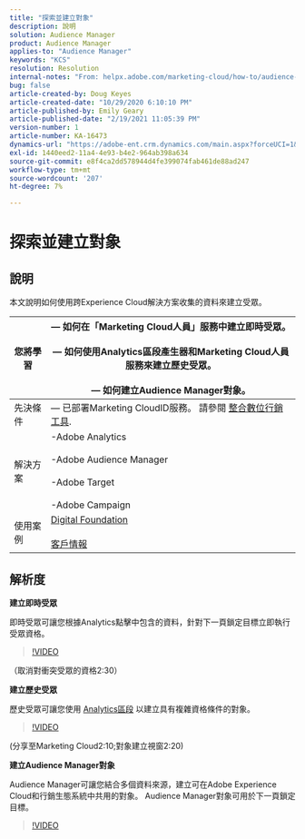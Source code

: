 ```yaml
---
title: "探索並建立對象"
description: 說明
solution: Audience Manager
product: Audience Manager
applies-to: "Audience Manager"
keywords: "KCS"
resolution: Resolution
internal-notes: "From: helpx.adobe.com/marketing-cloud/how-to/audience-discovery.html"
bug: false
article-created-by: Doug Keyes
article-created-date: "10/29/2020 6:10:10 PM"
article-published-by: Emily Geary
article-published-date: "2/19/2021 11:05:39 PM"
version-number: 1
article-number: KA-16473
dynamics-url: "https://adobe-ent.crm.dynamics.com/main.aspx?forceUCI=1&pagetype=entityrecord&etn=knowledgearticle&id=279bbdfa-111a-eb11-a813-000d3a5937f3"
exl-id: 1440eed2-11a4-4e93-b4e2-964ab398a634
source-git-commit: e8f4ca2dd578944d4fe399074fab461de88ad247
workflow-type: tm+mt
source-wordcount: '207'
ht-degree: 7%

---
```


# 探索並建立對象

## 說明


本文說明如何使用跨Experience Cloud解決方案收集的資料來建立受眾。


| 您將學習 |  — 如何在「Marketing Cloud人員」服務中建立即時受眾。<br><br> — 如何使用Analytics區段產生器和Marketing Cloud人員服務來建立歷史受眾。<br><br> — 如何建立Audience Manager對象。 |
| --- | --- |
| 先決條件 |  — 已部署Marketing CloudID服務。 請參閱 [整合數位行銷工具](https://helpx.adobe.com/marketing-cloud/how-to/tool-integration.html). |
| 解決方案 | -Adobe Analytics<br><br>-Adobe Audience Manager<br><br>-Adobe Target<br><br>-Adobe Campaign |
| 使用案例 | [Digital Foundation](https://helpx.adobe.com/marketing-cloud/how-to/digital-foundation.html)<br><br>[客戶情報](https://helpx.adobe.com/marketing-cloud/how-to/customer-intelligence.html) |





## 解析度


<b>建立即時受眾</b>

即時受眾可讓您根據Analytics點擊中包含的資料，針對下一頁鎖定目標立即執行受眾資格。




>[!VIDEO](https://video.tv.adobe.com/v/17804t1/)


（取消對衝突受眾的資格2:30）



<b>建立歷史受眾</b>

歷史受眾可讓您使用 [Analytics區段](https://marketing.adobe.com/resources/help/zh_TW/analytics/segment/) 以建立具有複雜資格條件的對象。




>[!VIDEO](https://video.tv.adobe.com/v/17805/)


(分享至Marketing Cloud2:10;對象建立視窗2:20)

<b>建立Audience Manager對象</b>

Audience Manager可讓您結合多個資料來源，建立可在Adobe Experience Cloud和行銷生態系統中共用的對象。 Audience Manager對象可用於下一頁鎖定目標。




>[!VIDEO](https://video.tv.adobe.com/v/18113t1/)
